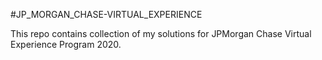 #JP_MORGAN_CHASE-VIRTUAL_EXPERIENCE

This repo contains collection of my solutions for JPMorgan Chase Virtual Experience Program 2020.
